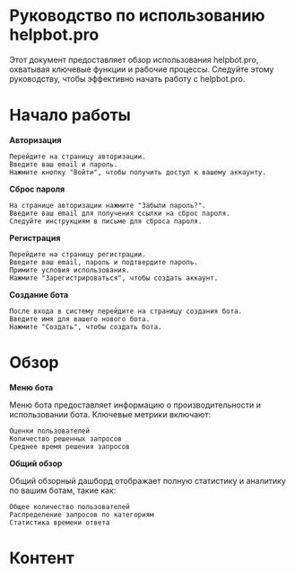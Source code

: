 # Руководство по использованию helpbot.pro

Этот документ предоставляет обзор использования helpbot.pro, охватывая ключевые функции и рабочие процессы. Следуйте этому руководству, чтобы эффективно начать работу с helpbot.pro.


# Начало работы
**Авторизация**

    Перейдите на страницу авторизации.
    Введите ваш email и пароль.
    Нажмите кнопку "Войти", чтобы получить доступ к вашему аккаунту.

**Сброс пароля**

    На странице авторизации нажмите "Забыли пароль?".
    Введите ваш email для получения ссылки на сброс пароля.
    Следуйте инструкциям в письме для сброса пароля.

**Регистрация**

    Перейдите на страницу регистрации.
    Введите ваш email, пароль и подтвердите пароль.
    Примите условия использования.
    Нажмите "Зарегистрироваться", чтобы создать аккаунт.

**Создание бота**

    После входа в систему перейдите на страницу создания бота.
    Введите имя для вашего нового бота.
    Нажмите "Создать", чтобы создать бота.

# Обзор
**Меню бота**

Меню бота предоставляет информацию о производительности и использовании бота. Ключевые метрики включают:

    Оценки пользователей
    Количество решенных запросов
    Среднее время решения запросов

**Общий обзор**

Общий обзорный дашборд отображает полную статистику и аналитику по вашим ботам, такие как:

    Общее количество пользователей
    Распределение запросов по категориям
    Статистика времени ответа

# Контент
